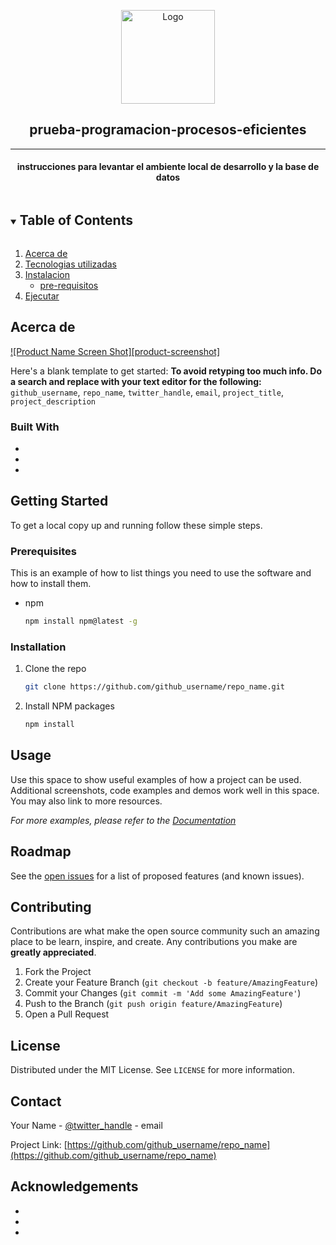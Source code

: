 <p align="center">
  <a href="https://github.com/github_username/repo_name">
    <img src="https://static.vecteezy.com/system/resources/previews/000/423/990/original/vector-document-in-folder-icon.jpg"" alt="Logo" width="150" height="150">
  </a>

  <h2 align="center">prueba-programacion-procesos-eficientes</h2>
                    <hr>
  <h4 align = "center">instrucciones para levantar el ambiente local de desarrollo y la base de datos</h4>
</p>



<!-- TABLE OF CONTENTS -->
<details open="open">
  <summary><h2 style="display: inline-block">Table of Contents</h2></summary>
  <ol>
    <li><a href="#acerca-de">Acerca de</a></li>
    <li><a href="#tecnologias-utilizadas">Tecnologias utilizadas</a></li>             
    <li>
        <a href="#Instalacion">Instalacion</a>
        <ul>
            <li><a href="#pre-requisitos">pre-requisitos</a></li>
        </ul>
    </li>
    <li><a href="#Ejecutar">Ejecutar</a></li>
  </ol>
</details>

## Acerca de

[![Product Name Screen Shot][product-screenshot]](https://example.com)

Here's a blank template to get started:
**To avoid retyping too much info. Do a search and replace with your text editor for the following:**
`github_username`, `repo_name`, `twitter_handle`, `email`, `project_title`, `project_description`


### Built With

* []()
* []()
* []()



<!-- GETTING STARTED -->
## Getting Started

To get a local copy up and running follow these simple steps.

### Prerequisites

This is an example of how to list things you need to use the software and how to install them.
* npm
  ```sh
  npm install npm@latest -g
  ```

### Installation

1. Clone the repo
   ```sh
   git clone https://github.com/github_username/repo_name.git
   ```
2. Install NPM packages
   ```sh
   npm install
   ```



<!-- USAGE EXAMPLES -->
## Usage

Use this space to show useful examples of how a project can be used. Additional screenshots, code examples and demos work well in this space. You may also link to more resources.

_For more examples, please refer to the [Documentation](https://example.com)_



<!-- ROADMAP -->
## Roadmap

See the [open issues](https://github.com/github_username/repo_name/issues) for a list of proposed features (and known issues).



<!-- CONTRIBUTING -->
## Contributing

Contributions are what make the open source community such an amazing place to be learn, inspire, and create. Any contributions you make are **greatly appreciated**.

1. Fork the Project
2. Create your Feature Branch (`git checkout -b feature/AmazingFeature`)
3. Commit your Changes (`git commit -m 'Add some AmazingFeature'`)
4. Push to the Branch (`git push origin feature/AmazingFeature`)
5. Open a Pull Request



<!-- LICENSE -->
## License

Distributed under the MIT License. See `LICENSE` for more information.



<!-- CONTACT -->
## Contact

Your Name - [@twitter_handle](https://twitter.com/twitter_handle) - email

Project Link: [https://github.com/github_username/repo_name](https://github.com/github_username/repo_name)



<!-- ACKNOWLEDGEMENTS -->
## Acknowledgements

* []()
* []()
* []()



